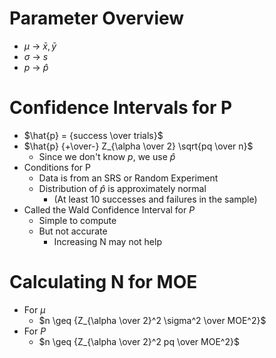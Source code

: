# Parameter Overview
* $\mu$ -> $\bar{x}, \bar{y}$
* $\sigma$ -> $s$
* $p$ -> $\hat{p}$

# Confidence Intervals for P
* $\hat{p} = {success \over trials}$
* $\hat{p} {+\over-} Z_{\alpha \over 2} \sqrt{pq \over n}$
  * Since we don't know $p$, we use $\hat{p}$
* Conditions for P
  * Data is from an SRS or Random Experiment
  * Distribution of $\hat{p}$ is approximately normal
    * (At least 10 successes and failures in the sample)
* Called the Wald Confidence Interval for $P$
  * Simple to compute
  * But not accurate
    * Increasing N may not help

# Calculating N for MOE
* For $\mu$
  * $n \geq {Z_{\alpha \over 2}^2 \sigma^2 \over MOE^2}$
* For $P$
  * $n \geq {Z_{\alpha \over 2}^2 pq \over MOE^2}$
